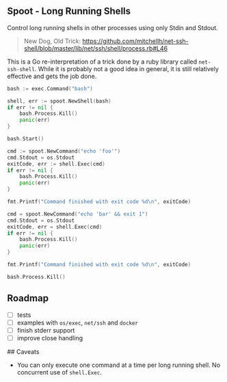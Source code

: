 Spoot - Long Running Shells
---------------------------

Control long running shells in other processes using only Stdin and Stdout.

> New Dog, Old Trick: https://github.com/mitchellh/net-ssh-shell/blob/master/lib/net/ssh/shell/process.rb#L46

This is a Go re-interpretation of a trick done by a ruby library called `net-ssh-shell`. While it is probably not a good idea in general, it is still relatively effective and gets the job done.

```go
bash := exec.Command("bash")

shell, err := spoot.NewShell(bash)
if err != nil {
	bash.Process.Kill()
	panic(err)
}

bash.Start()

cmd := spoot.NewCommand("echo 'foo'")
cmd.Stdout = os.Stdout
exitCode, err := shell.Exec(cmd)
if err != nil {
	bash.Process.Kill()
	panic(err)
}

fmt.Printf("Command finished with exit code %d\n", exitCode)

cmd = spoot.NewCommand("echo 'bar' && exit 1")
cmd.Stdout = os.Stdout
exitCode, err = shell.Exec(cmd)
if err != nil {
	bash.Process.Kill()
	panic(err)
}

fmt.Printf("Command finished with exit code %d\n", exitCode)

bash.Process.Kill()
```

## Roadmap

- [ ] tests
- [ ] examples with `os/exec`, `net/ssh` and `docker`
- [ ] finish stderr support
- [ ] improve close handling

## Caveats

- You can only execute one command at a time per long running shell. No concurrent use of `shell.Exec`.
